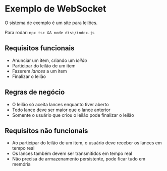 # Exemplo de WebSocket

O sistema de exemplo é um site para leilões.

Para rodar:
`npx tsc && node dist/index.js`

## Requisitos funcionais
- Anunciar um item, criando um _leilão_
- Participar do leilão de um item
- Fazerem _lances_ a um item
- Finalizar o leilão

## Regras de negócio
- O leilão só aceita lances enquanto tiver aberto
- Todo lance deve ser maior que o lance anterior
- Somente o usuário que criou o leilão pode finalizar o leilão

## Requisitos não funcionais
- Ao participar do leilão de um item, o usuário deve receber os lances em tempo real
- Os lances também devem ser transmitidos em tempo real
- Não precisa de armazenamento persistente, pode ficar tudo em memória
